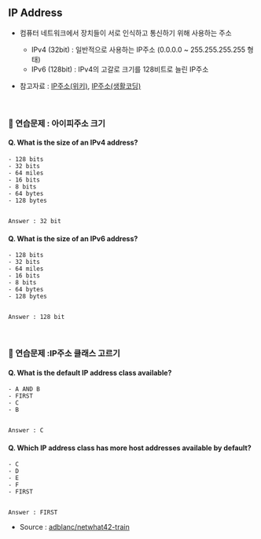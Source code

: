 ## IP Address
- 컴퓨터 네트워크에서 장치들이 서로 인식하고 통신하기 위해 사용하는 주소
    - IPv4 (32bit) : 일반적으로 사용하는 IP주소 (0.0.0.0 ~ 255.255.255.255 형태)
    - IPv6 (128bit) : IPv4의 고갈로 크기를 128비트로 늘린 IP주소
    
- 참고자료 : [IP주소(위키)](https://ko.wikipedia.org/wiki/IP_%EC%A3%BC%EC%86%8C), [IP주소(생활코딩)](https://opentutorials.org/course/3276/20296)
<br>

### :speech_balloon: 연습문제 : 아이피주소 크기
#### Q. What is the size of an IPv4 address?
    - 128 bits
    - 32 bits 
    - 64 miles
    - 16 bits
    - 8 bits
    - 64 bytes
    - 128 bytes
    
    
    Answer : 32 bit

#### Q. What is the size of an IPv6 address?
    - 128 bits
    - 32 bits 
    - 64 miles
    - 16 bits
    - 8 bits
    - 64 bytes
    - 128 bytes
    
    
    Answer : 128 bit
<br>

### :speech_balloon: 연습문제 :IP주소 클래스 고르기

#### Q. What is the default IP address class available?
    - A AND B
    - FIRST
    - C
    - B


    Answer : C

#### Q. Which IP address class has more host addresses available by default?
    - C
    - D
    - E
    - F
    - FIRST


    Answer : FIRST
    
- Source : [adblanc/netwhat42-train](github.com/adblanc/netwhat42)
